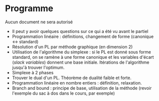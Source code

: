 # Programme 
Aucun document ne sera autorisé

- Il peut y avoir quelques questions sur ce qui a été vu avant le partiel  
- Programmation linéaire : définitions, changement de forme (canonique <-> standard)  
- Résolution d'un PL par méthode graphique (en dimension 2)
- Utilisation de l'algorithme du simplexe : si le PL est donné sous forme standard, on se ramène à une forme canonique et les variables d'écart (*slack variables*) donnent une base initiale. Itérations de l'algorithme jusqu'à trouver l'optimum.  
- Simplexe à 2 phases  
- Trouver le dual d'un PL. Théorème de dualité faible et forte.  
- Programmation linéaire en nombre entiers : définition, relaxation.  
- Branch and bound : principe de base, utilisation de la méthode (revoir l'exemple du sac à dos dans le cours, par exemple)
